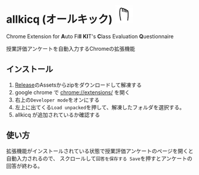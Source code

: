# allkicq (オールキック) ![](icons/icon48.png)

Chrome Extension for **A**uto Fi**ll** **KI**T's **C**lass Evaluation **Q**uestionnaire

授業評価アンケートを自動入力するChromeの拡張機能

## インストール
1. [Release](https://github.com/yn4k4nishi/allkicq/releases)のAssetsからzipをダウンロードして解凍する
2. google chrome で [chrome://extensions/](chrome://extensions/) を開く
3. 右上の`Developer mode`をオンにする
4. 左上に出てくる`Load unpacked`を押して、解凍したフォルダを選択する。
5. allkicq が追加されているか確認する

## 使い方
拡張機能がインストールされている状態で授業評価アンケートのページを開くと自動入力されるので、
スクロールして`回答を保存する Save`を押すとアンケートの回答が終わる。

